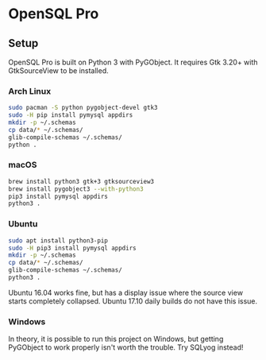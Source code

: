 # OpenSQL Pro

## Setup

OpenSQL Pro is built on Python 3 with PyGObject. It requires Gtk 3.20+ with GtkSourceView to be installed.

### Arch Linux

```bash
sudo pacman -S python pygobject-devel gtk3
sudo -H pip install pymysql appdirs
mkdir -p ~/.schemas
cp data/* ~/.schemas/
glib-compile-schemas ~/.schemas/
python .
```

### macOS

```bash
brew install python3 gtk+3 gtksourceview3
brew install pygobject3 --with-python3
pip3 install pymysql appdirs
python3 .
```

### Ubuntu

```bash
sudo apt install python3-pip
sudo -H pip3 install pymysql appdirs
mkdir -p ~/.schemas
cp data/* ~/.schemas/
glib-compile-schemas ~/.schemas/
python3 .
```

Ubuntu 16.04 works fine, but has a display issue where the source view starts completely collapsed. Ubuntu 17.10 daily builds do not have this issue.

### Windows

In theory, it is possible to run this project on Windows, but getting PyGObject to work properly isn't worth the trouble. Try SQLyog instead!
